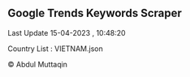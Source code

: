 

## Google Trends Keywords Scraper 
 
Last Update 15-04-2023 , 10:48:20

Country List :
VIETNAM.json



© Abdul Muttaqin 
